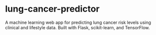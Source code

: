# lung-cancer-predictor
A machine learning web app for predicting lung cancer risk levels using clinical and lifestyle data. Built with Flask, scikit-learn, and TensorFlow.
